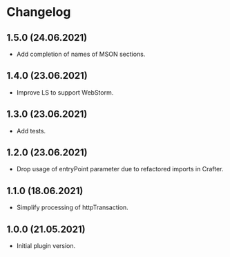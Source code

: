 # Changelog

## 1.5.0 (24.06.2021)

* Add completion of names of MSON sections.

## 1.4.0 (23.06.2021)

* Improve LS to support WebStorm.

## 1.3.0 (23.06.2021)

* Add tests.

## 1.2.0 (23.06.2021)

* Drop usage of entryPoint parameter due to refactored imports in Crafter.

## 1.1.0 (18.06.2021)

* Simplify processing of httpTransaction.

## 1.0.0 (21.05.2021)

* Initial plugin version.
